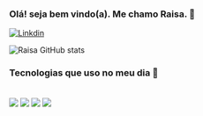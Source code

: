 
### Olá! seja bem vindo(a). Me chamo Raisa. 👋

[![Linkdin](https://img.shields.io/badge/LinkedIn-0077B5?style=for-the-badge&logo=linkedin&logoColor=white)](https://www.linkedin.com/in/raisantos/)

![Raisa GitHub stats](https://github-readme-stats.vercel.app/api?username=raisanttos&show_icons=true&theme=dracula)

### Tecnologias que uso no meu dia 🚀

<div style="display: inline_block"><br/>
    <img align="center" alt"html5" src="https://img.shields.io/badge/HTML5-E34F26?style=for-the-badge&logo=html5&logoColor=white" />
    <img align="center" alt"css" src="https://img.shields.io/badge/CSS3-1572B6?style=for-the-badge&logo=css3&logoColor=white" />
    <img align="center" alt"js" src="https://img.shields.io/badge/JavaScript-F7DF1E?style=for-the-badge&logo=javascript&logoColor=black" />
    <img align="center" alt"react" src="https://img.shields.io/badge/React-20232A?style=for-the-badge&logo=react&logoColor=61DAFB" />
</div>
